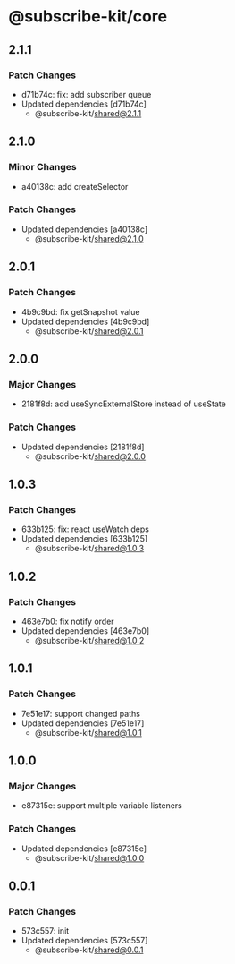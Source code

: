 # @subscribe-kit/core

## 2.1.1

### Patch Changes

- d71b74c: fix: add subscriber queue
- Updated dependencies [d71b74c]
  - @subscribe-kit/shared@2.1.1

## 2.1.0

### Minor Changes

- a40138c: add createSelector

### Patch Changes

- Updated dependencies [a40138c]
  - @subscribe-kit/shared@2.1.0

## 2.0.1

### Patch Changes

- 4b9c9bd: fix getSnapshot value
- Updated dependencies [4b9c9bd]
  - @subscribe-kit/shared@2.0.1

## 2.0.0

### Major Changes

- 2181f8d: add useSyncExternalStore instead of useState

### Patch Changes

- Updated dependencies [2181f8d]
  - @subscribe-kit/shared@2.0.0

## 1.0.3

### Patch Changes

- 633b125: fix: react useWatch deps
- Updated dependencies [633b125]
  - @subscribe-kit/shared@1.0.3

## 1.0.2

### Patch Changes

- 463e7b0: fix notify order
- Updated dependencies [463e7b0]
  - @subscribe-kit/shared@1.0.2

## 1.0.1

### Patch Changes

- 7e51e17: support changed paths
- Updated dependencies [7e51e17]
  - @subscribe-kit/shared@1.0.1

## 1.0.0

### Major Changes

- e87315e: support multiple variable listeners

### Patch Changes

- Updated dependencies [e87315e]
  - @subscribe-kit/shared@1.0.0

## 0.0.1

### Patch Changes

- 573c557: init
- Updated dependencies [573c557]
  - @subscribe-kit/shared@0.0.1
